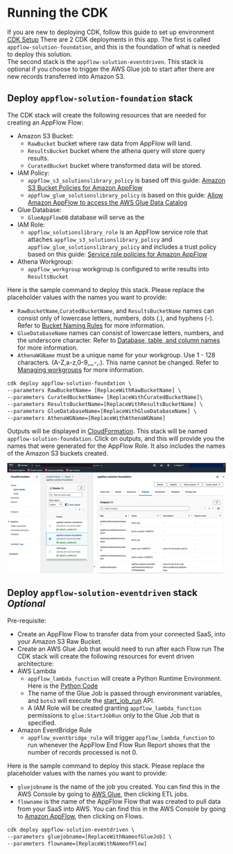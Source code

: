 # Running the CDK

If you are new to deploying CDK, follow this guide to set up environment [CDK Setup](ConfigureCDKENV.md)
There are 2 CDK deployments in this app. The first is called `appflow-solution-foundation`,
and this is the foundation of what is needed to deploy this solution.  
The second stack is the `appflow-solution-eventdriven`. This stack is optional if you choose to trigger the AWS Glue job to start after there are new records transferred into Amazon S3.

##  Deploy `appflow-solution-foundation` stack
The CDK stack will create the following resources that are needed for creating an AppFlow Flow:
- Amazon S3 Bucket:
  - `RawBucket` bucket where raw data from AppFlow will land.
  - `ResultsBucket` bucket where the athena query will store query results.
  - `CuratedBucket` bucket where transformed data will be stored.
- IAM Policy:
  - `appflow_s3_solutionslibrary_policy` is based off this guide: [Amazon S3 Bucket Policies for Amazon AppFlow](https://docs.aws.amazon.com/appflow/latest/userguide/s3-policies-management.html)
  - `appflow_glue_solutionslibrary_policy` is based on this guide: [Allow Amazon AppFlow to access the AWS Glue Data Catalog](https://docs.aws.amazon.com/appflow/latest/userguide/security_iam_id-based-policy-examples.html#security_iam_id-based-policy-examples-access-gdc)
- Glue Database:
  - `GlueAppFlowDB` database will serve as the
- IAM Role:
  - `appflow_solutionslibrary_role` is an AppFlow service role that attaches `appflow_s3_solutionslibrary_policy` and `appflow_glue_solutionslibrary_policy` and includes a trust policy based on this guide: [Service role policies for Amazon AppFlow](https://docs.aws.amazon.com/appflow/latest/userguide/security_iam_service-role-policies.html#access-gdc)
- Athena Workgroup:
  -  `appflow_workgroup` workgroup is configured to write results into `ResultsBucket`

Here is the sample command to deploy this stack. Please replace the placeholder values with the names you want to provide:
- `RawBucketName`,`CuratedBucketName`, and `ResultsBucketName` names can consist only of lowercase letters, numbers, dots (.), and hyphens (-). Refer to [Bucket Naming Rules](https://docs.aws.amazon.com/AmazonS3/latest/userguide/bucketnamingrules.html?icmpid=docs_amazons3_console) for more information.
- `GlueDatabaseName` names can consist of lowercase letters, numbers, and the underscore character. Refer to [Database, table, and column names](https://docs.aws.amazon.com/athena/latest/ug/glue-best-practices.html#schema-names) for more information.
- `AthenaWGName` must be a unique name for your workgroup. Use 1 - 128 characters. (A-Z,a-z,0-9,_,-,.). This name cannot be changed. Refer to [Managing workgroups](https://docs.aws.amazon.com/athena/latest/ug/workgroups-create-update-delete.html#creating-workgroups) for more information.
```Shell
cdk deploy appflow-solution-foundation \
--parameters RawBucketName= [ReplaceWithRawBucketName] \
--parameters CuratedBucketName= [ReplaceWithCuratedBucketName]\
--parameters ResultsBucketName=[ReplaceWithResultsBucketName] \
--parameters GlueDatabaseName=[ReplaceWithGlueDatabaseName] \
--parameters AthenaWGName=[ReplaceWithAthenaWGName]
```

Outputs will be displayed in [CloudFormation](https://console.aws.amazon.com/cloudformation/home). This stack will be named `appflow-solution-foundation`. Click on outputs, and this will provide you the names that were generated for the AppFlow Role. It also includes the names of the Amazon S3 buckets created.

![outputs](cf_outputs.png)

##  Deploy `appflow-solution-eventdriven` stack *Optional*
Pre-requisite:
- Create an AppFlow Flow to transfer data from your connected SaaS, into your Amazon S3 Raw Bucket.
- Create an AWS Glue Job that would need to run after each Flow run
The CDK stack will create the following resources for event driven architecture:
- AWS Lambda
  -  `appflow_lambda_function` will create a Python Runtime Environment. Here is the [Python Code](lambda_function/invokeGlue.py)
  -  The name of the Glue Job is passed through environment variables, and `boto3` will execute the [start_job_run](https://boto3.amazonaws.com/v1/documentation/api/latest/reference/services/glue/client/start_job_run.html) API.
  - A IAM Role will be created granting `appflow_lambda_function` permissions to `glue:StartJobRun` only to the Glue Job that is specified.
- Amazon EventBridge Rule
  - `appflow_eventbridge_rule` will trigger `appflow_lambda_function` to run whenever the AppFlow End Flow Run Report shows that the number of records processed is not 0.

Here is the sample command to deploy this stack. Please replace the placeholder values with the names you want to provide:
- `gluejobname` is the name of the job you created. You can find this in the AWS Console by going to [AWS Glue](https://console.aws.amazon.com/glue/home), then clicking ETL jobs.
- `flowname` is the name of the AppFlow Flow that was created to pull data from your SaaS into AWS. You can find this in the AWS Console by going to [Amazon AppFlow](https://console.aws.amazon.com/appflow/home), then clicking on Flows.
```Shell
cdk deploy appflow-solution-eventdriven \
--parameters gluejobname=[ReplaceWithNameofGlueJob] \
--parameters flowname=[ReplaceWithNameofFlow]
```

